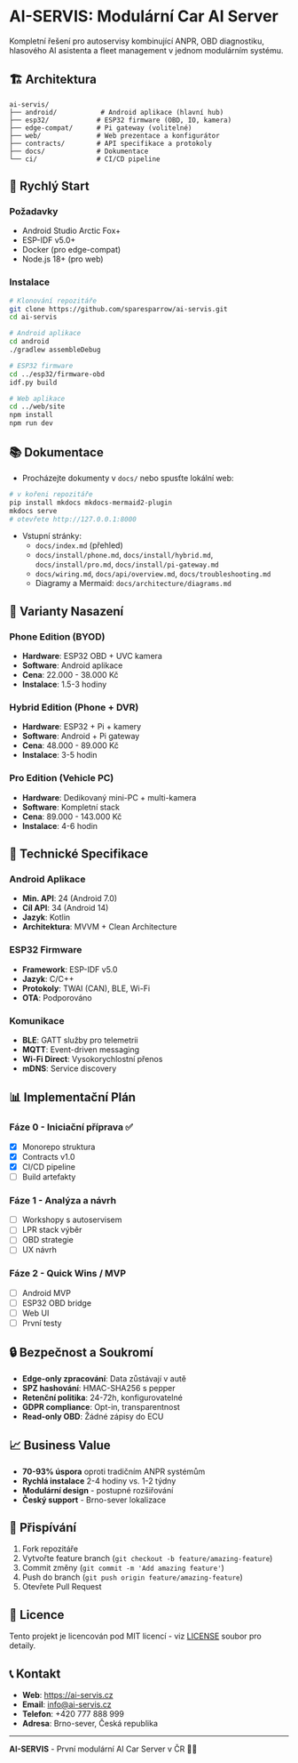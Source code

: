 # AI-SERVIS: Modulární Car AI Server

Kompletní řešení pro autoservisy kombinující ANPR, OBD diagnostiku, hlasového AI asistenta a fleet management v jednom modulárním systému.

## 🏗️ Architektura

```
ai-servis/
├── android/           # Android aplikace (hlavní hub)
├── esp32/            # ESP32 firmware (OBD, IO, kamera)
├── edge-compat/      # Pi gateway (volitelné)
├── web/              # Web prezentace a konfigurátor
├── contracts/        # API specifikace a protokoly
├── docs/             # Dokumentace
└── ci/               # CI/CD pipeline
```

## 🚀 Rychlý Start

### Požadavky
- Android Studio Arctic Fox+
- ESP-IDF v5.0+
- Docker (pro edge-compat)
- Node.js 18+ (pro web)

### Instalace

```bash
# Klonování repozitáře
git clone https://github.com/sparesparrow/ai-servis.git
cd ai-servis

# Android aplikace
cd android
./gradlew assembleDebug

# ESP32 firmware
cd ../esp32/firmware-obd
idf.py build

# Web aplikace
cd ../web/site
npm install
npm run dev
```

## 📚 Dokumentace

- Procházejte dokumenty v `docs/` nebo spusťte lokální web:

```bash
# v kořeni repozitáře
pip install mkdocs mkdocs-mermaid2-plugin
mkdocs serve
# otevřete http://127.0.0.1:8000
```

- Vstupní stránky:
  - `docs/index.md` (přehled)
  - `docs/install/phone.md`, `docs/install/hybrid.md`, `docs/install/pro.md`, `docs/install/pi-gateway.md`
  - `docs/wiring.md`, `docs/api/overview.md`, `docs/troubleshooting.md`
  - Diagramy a Mermaid: `docs/architecture/diagrams.md`

## 📱 Varianty Nasazení

### Phone Edition (BYOD)
- **Hardware**: ESP32 OBD + UVC kamera
- **Software**: Android aplikace
- **Cena**: 22.000 - 38.000 Kč
- **Instalace**: 1.5-3 hodiny

### Hybrid Edition (Phone + DVR)
- **Hardware**: ESP32 + Pi + kamery
- **Software**: Android + Pi gateway
- **Cena**: 48.000 - 89.000 Kč
- **Instalace**: 3-5 hodin

### Pro Edition (Vehicle PC)
- **Hardware**: Dedikovaný mini-PC + multi-kamera
- **Software**: Kompletní stack
- **Cena**: 89.000 - 143.000 Kč
- **Instalace**: 4-6 hodin

## 🔧 Technické Specifikace

### Android Aplikace
- **Min. API**: 24 (Android 7.0)
- **Cíl API**: 34 (Android 14)
- **Jazyk**: Kotlin
- **Architektura**: MVVM + Clean Architecture

### ESP32 Firmware
- **Framework**: ESP-IDF v5.0
- **Jazyk**: C/C++
- **Protokoly**: TWAI (CAN), BLE, Wi-Fi
- **OTA**: Podporováno

### Komunikace
- **BLE**: GATT služby pro telemetrii
- **MQTT**: Event-driven messaging
- **Wi-Fi Direct**: Vysokorychlostní přenos
- **mDNS**: Service discovery

## 📊 Implementační Plán

### Fáze 0 - Iniciační příprava ✅
- [x] Monorepo struktura
- [x] Contracts v1.0
- [x] CI/CD pipeline
- [ ] Build artefakty

### Fáze 1 - Analýza a návrh
- [ ] Workshopy s autoservisem
- [ ] LPR stack výběr
- [ ] OBD strategie
- [ ] UX návrh

### Fáze 2 - Quick Wins / MVP
- [ ] Android MVP
- [ ] ESP32 OBD bridge
- [ ] Web UI
- [ ] První testy

## 🔒 Bezpečnost a Soukromí

- **Edge-only zpracování**: Data zůstávají v autě
- **SPZ hashování**: HMAC-SHA256 s pepper
- **Retenční politika**: 24-72h, konfigurovatelné
- **GDPR compliance**: Opt-in, transparentnost
- **Read-only OBD**: Žádné zápisy do ECU

## 📈 Business Value

- **70-93% úspora** oproti tradičním ANPR systémům
- **Rychlá instalace** 2-4 hodiny vs. 1-2 týdny
- **Modulární design** - postupné rozšiřování
- **Český support** - Brno-sever lokalizace

## 🤝 Přispívání

1. Fork repozitáře
2. Vytvořte feature branch (`git checkout -b feature/amazing-feature`)
3. Commit změny (`git commit -m 'Add amazing feature'`)
4. Push do branch (`git push origin feature/amazing-feature`)
5. Otevřete Pull Request

## 📄 Licence

Tento projekt je licencován pod MIT licencí - viz [LICENSE](LICENSE) soubor pro detaily.

## 📞 Kontakt

- **Web**: https://ai-servis.cz
- **Email**: info@ai-servis.cz
- **Telefon**: +420 777 888 999
- **Adresa**: Brno-sever, Česká republika

---

**AI-SERVIS** - První modulární AI Car Server v ČR 🚗✨

